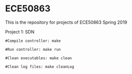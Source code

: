 # ECE50863


This is the repository for projects of ECE50863 Spring 2019

Project 1: SDN

	#Compile controller: make
	
	#Run controller: make run 
	
	#Clean executables: make clean 
	
	#Clean log files: make cleanLog 
	
